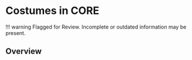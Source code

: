 # Costumes in CORE

!!! warning
    Flagged for Review.
    Incomplete or outdated information may be present.

## Overview
